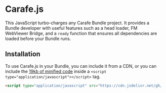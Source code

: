 # Carafe.js

This JavaScript turbo-charges any Carafe Bundle project. It provides a Bundle developer with useful features such as a head loader, FM WebViewer Bridge, and a `ready` function that ensures all dependencies are loaded before your Bundle runs.

## Installation

To use Carafe.js in your Bundle, you can include it from a CDN, or you can include the [19kb of minified code](https://cdn.jsdelivr.net/gh/soliantconsulting/carafe@0.7.1/dist/Carafe.js) inside a `<script  type="application/javascript"></script>` tag.

```html
<script type="application/javascript" src="https://cdn.jsdelivr.net/gh/soliantconsulting/carafe@0.7.1/dist/Carafe.js"></script>
```
